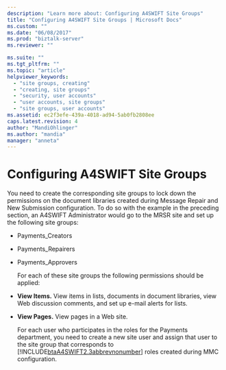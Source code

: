 ```yaml
---
description: "Learn more about: Configuring A4SWIFT Site Groups"
title: "Configuring A4SWIFT Site Groups | Microsoft Docs"
ms.custom: ""
ms.date: "06/08/2017"
ms.prod: "biztalk-server"
ms.reviewer: ""

ms.suite: ""
ms.tgt_pltfrm: ""
ms.topic: "article"
helpviewer_keywords: 
  - "site groups, creating"
  - "creating, site groups"
  - "security, user accounts"
  - "user accounts, site groups"
  - "site groups, user accounts"
ms.assetid: ec2f3efe-439a-4018-ad94-5ab0fb2808ee
caps.latest.revision: 4
author: "MandiOhlinger"
ms.author: "mandia"
manager: "anneta"
---
```

# Configuring A4SWIFT Site Groups
You need to create the corresponding site groups to lock down the permissions on the document libraries created during Message Repair and New Submission configuration. To do so with the example in the preceding section, an A4SWIFT Administrator would go to the MRSR site and set up the following site groups:  
  
- Payments_Creators  
  
- Payments_Repairers  
  
- Payments_Approvers  
  
  For each of these site groups the following permissions should be applied:  
  
- **View Items.** View items in lists, documents in document libraries, view Web discussion comments, and set up e-mail alerts for lists.  
  
- **View Pages.** View pages in a Web site.  
  
  For each user who participates in the roles for the Payments department, you need to create a new site user and assign that user to the site group that corresponds to [!INCLUDE[btaA4SWIFT2.3abbrevnonumber](../../includes/btaa4swift2-3abbrevnonumber-md.md)] roles created during MMC configuration.
